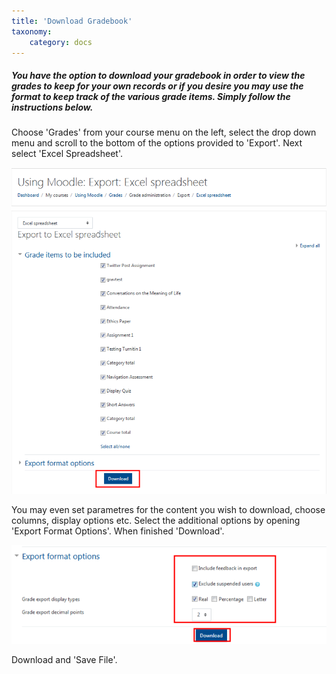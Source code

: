 ```yaml
---
title: 'Download Gradebook'
taxonomy:
    category: docs
---
```

##### You have the option to download your gradebook in order to view the grades to keep for your own records or if you desire you may use the format to keep track of the various grade items. Simply follow the instructions below.

Choose 'Grades' from your course menu on the left, select the drop down menu and scroll to the bottom of the options provided to 'Export'. Next select 'Excel Spreadsheet'.

![](gradebook-download-1.png)

You may even set parametres for the content you wish to download, choose columns, display options etc. Select the additional options by opening 'Export Format Options'. When finished 'Download'.

![](gradebook-download-2.png)

Download and 'Save File'.
